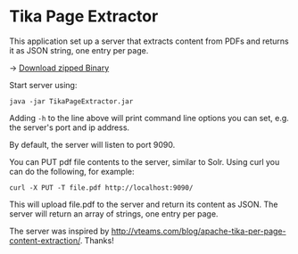 # Tika Page Extractor

This application set up a server that extracts content from PDFs and returns it as
JSON string, one entry per page.

-> [Download zipped Binary](https://www.auxnet.de/wp-content/uploads/2016/03/TikaPageExtractor.zip)

Start server using:

    java -jar TikaPageExtractor.jar

Adding `-h` to the line above will print command line options you can set, e.g.
the server's port and ip address.

By default, the server will listen to port 9090.

You can PUT pdf file contents to the server, similar to Solr. Using curl you can do
the following, for example:

    curl -X PUT -T file.pdf http://localhost:9090/

This will upload file.pdf to the server and return its content as JSON. The server will
return an array of strings, one entry per page.

The server was inspired by http://vteams.com/blog/apache-tika-per-page-content-extraction/. Thanks!
